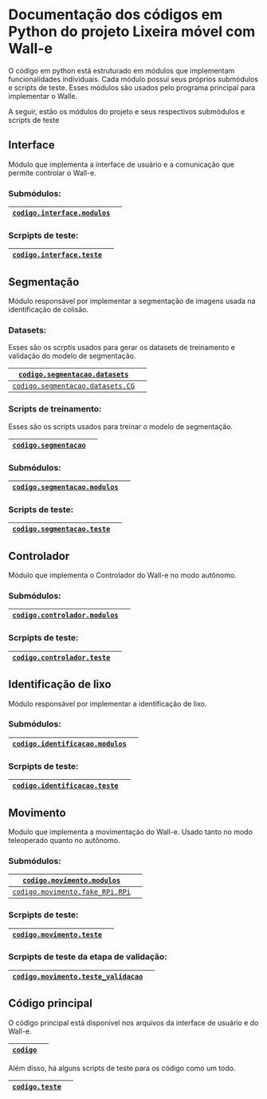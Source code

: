 <a id="documentacao-dos-codigos-em-python-do-projeto-lixeira-movel-com-wall-e"></a>

# Documentação dos códigos em Python do projeto Lixeira móvel com Wall-e

O código em python está estruturado em módulos que implementam funcionalidades individuais. Cada módulo possui seus próprios submódulos e scripts de teste. Esses módulos são usados pelo programa principal para implementar o Walle.

A seguir, estão os módulos do projeto e seus respectivos submódulos e scripts de teste

<a id="interface"></a>

## Interface

Módulo que implementa a interface de usuário e a comunicação que permite controlar o Wall-e.

<a id="submodulos"></a>

### Submódulos:

| [`codigo.interface.modulos`](_autosummary/codigo.interface.modulos.md#module-codigo.interface.modulos)   |    |
|----------------------------------------------------------------------------------------------------------|----|

<a id="scrpipts-de-teste"></a>

### Scrpipts de teste:

| [`codigo.interface.teste`](_autosummary/codigo.interface.teste.md#module-codigo.interface.teste)   |    |
|----------------------------------------------------------------------------------------------------|----|

<a id="segmentacao"></a>

## Segmentação

Módulo responsável por implementar a segmentação de imagens usada na identificação de colisão.

<a id="datasets"></a>

### Datasets:

Esses são os scrptis usados para gerar os datasets de treinamento e validação do modelo de segmentação.

| [`codigo.segmentacao.datasets`](_autosummary/codigo.segmentacao.datasets.md#module-codigo.segmentacao.datasets)          |    |
|--------------------------------------------------------------------------------------------------------------------------|----|
| [`codigo.segmentacao.datasets.CG`](_autosummary/codigo.segmentacao.datasets.CG.md#module-codigo.segmentacao.datasets.CG) |    |

<a id="scripts-de-treinamento"></a>

### Scripts de treinamento:

Esses são os scripts usados para treinar o modelo de segmentação.

| [`codigo.segmentacao`](_autosummary/codigo.segmentacao.md#module-codigo.segmentacao)   |    |
|----------------------------------------------------------------------------------------|----|

<a id="id1"></a>

### Submódulos:

| [`codigo.segmentacao.modulos`](_autosummary/codigo.segmentacao.modulos.md#module-codigo.segmentacao.modulos)   |    |
|----------------------------------------------------------------------------------------------------------------|----|

<a id="scripts-de-teste"></a>

### Scripts de teste:

| [`codigo.segmentacao.teste`](_autosummary/codigo.segmentacao.teste.md#module-codigo.segmentacao.teste)   |    |
|----------------------------------------------------------------------------------------------------------|----|

<a id="controlador"></a>

## Controlador

Módulo que implementa o Controlador do Wall-e no modo autônomo.

<a id="id2"></a>

### Submódulos:

| [`codigo.controlador.modulos`](_autosummary/codigo.controlador.modulos.md#module-codigo.controlador.modulos)   |    |
|----------------------------------------------------------------------------------------------------------------|----|

<a id="id3"></a>

### Scrpipts de teste:

| [`codigo.controlador.teste`](_autosummary/codigo.controlador.teste.md#module-codigo.controlador.teste)   |    |
|----------------------------------------------------------------------------------------------------------|----|

<a id="identificacao-de-lixo"></a>

## Identificação de lixo

Módulo responsável por implementar a identificação de lixo.

<a id="id4"></a>

### Submódulos:

| [`codigo.identificacao.modulos`](_autosummary/codigo.identificacao.modulos.md#module-codigo.identificacao.modulos)   |    |
|----------------------------------------------------------------------------------------------------------------------|----|

<a id="id5"></a>

### Scrpipts de teste:

| [`codigo.identificacao.teste`](_autosummary/codigo.identificacao.teste.md#module-codigo.identificacao.teste)   |    |
|----------------------------------------------------------------------------------------------------------------|----|

<a id="movimento"></a>

## Movimento

Modulo que implementa a movimentação do Wall-e. Usado tanto no modo teleoperado quanto no autônomo.

<a id="id6"></a>

### Submódulos:

| [`codigo.movimento.modulos`](_autosummary/codigo.movimento.modulos.md#module-codigo.movimento.modulos)                |    |
|-----------------------------------------------------------------------------------------------------------------------|----|
| [`codigo.movimento.fake_RPi.RPi`](_autosummary/codigo.movimento.fake_RPi.RPi.md#module-codigo.movimento.fake_RPi.RPi) |    |

<a id="id7"></a>

### Scrpipts de teste:

| [`codigo.movimento.teste`](_autosummary/codigo.movimento.teste.md#module-codigo.movimento.teste)   |    |
|----------------------------------------------------------------------------------------------------|----|

<a id="scrpipts-de-teste-da-etapa-de-validacao"></a>

### Scrpipts de teste da etapa de validação:

| [`codigo.movimento.teste_validacao`](_autosummary/codigo.movimento.teste_validacao.md#module-codigo.movimento.teste_validacao)   |    |
|----------------------------------------------------------------------------------------------------------------------------------|----|

<a id="codigo-principal"></a>

## Código principal

O código principal está disponível nos arquivos da interface de usuário e do Wall-e.

| [`codigo`](_autosummary/codigo.md#module-codigo)   |    |
|----------------------------------------------------|----|

Além disso, há alguns scripts de teste para os código como um todo.

| [`codigo.teste`](_autosummary/codigo.teste.md#module-codigo.teste)   |    |
|----------------------------------------------------------------------|----|
